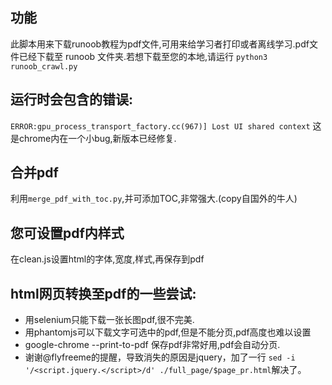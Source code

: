 ## 功能
此脚本用来下载runoob教程为pdf文件,可用来给学习者打印或者离线学习.pdf文件已经下载至 runoob 文件夹.若想下载至您的本地,请运行
  `python3 runoob_crawl.py`

## 运行时会包含的错误:
   `ERROR:gpu_process_transport_factory.cc(967)] Lost UI shared context`
   这是chrome内在一个小bug,新版本已经修复.

## 合并pdf
   利用`merge_pdf_with_toc.py`,并可添加TOC,非常强大.(copy自国外的牛人)

## 您可设置pdf内样式
   在clean.js设置html的字体,宽度,样式,再保存到pdf

## html网页转换至pdf的一些尝试:
   - 用selenium只能下载一张长图pdf,很不完美.
   - 用phantomjs可以下载文字可选中的pdf,但是不能分页,pdf高度也难以设置
   - google-chrome --print-to-pdf 保存pdf非常好用,pdf会自动分页.
   - 谢谢@flyfreeme的提醒，导致消失的原因是jquery，加了一行
   `sed -i '/<script.jquery.</script>/d' ./full_page/$page_pr.html`解决了。





